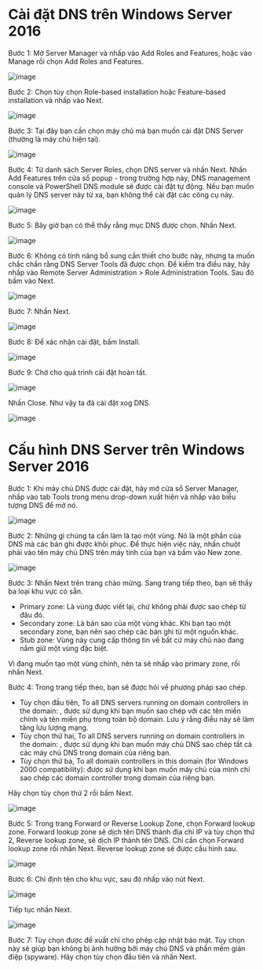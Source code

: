 # Cài đặt DNS trên Windows Server 2016

Bước 1: Mở Server Manager và nhấp vào Add Roles and Features, hoặc vào Manage rồi chọn Add Roles and Features.

![image](https://user-images.githubusercontent.com/111716161/189834895-2d3d7f8b-7277-4be7-b5c9-11a121724a76.png)

Bước 2: Chọn tùy chọn Role-based installation hoặc Feature-based installation và nhấp vào Next.

![image](https://user-images.githubusercontent.com/111716161/189835216-ef7e2960-f06d-4fc0-8e65-ded0dd1bb481.png)

Bước 3: Tại đây bạn cần chọn máy chủ mà bạn muốn cài đặt DNS Server (thường là máy chủ hiện tại).

![image](https://user-images.githubusercontent.com/111716161/189835324-3c36c480-2fa9-416c-b1a2-ea3a7e5027fc.png)

Bước 4: Từ danh sách Server Roles, chọn DNS server và nhấn Next. Nhấn Add Features trên cửa sổ popup - trong trường hợp này, DNS management console và PowerShell DNS module sẽ được cài đặt tự động. Nếu bạn muốn quản lý DNS server này từ xa, bạn không thể cài đặt các công cụ này.

![image](https://user-images.githubusercontent.com/111716161/189835573-ded1c968-576f-401a-adf9-deaa80bb56e4.png)

Bước 5: Bây giờ bạn có thể thấy rằng mục DNS được chọn. Nhấn Next.

![image](https://user-images.githubusercontent.com/111716161/189835770-ea7c744a-bf93-4ebd-ab46-282054fa1a5e.png)

Bước 6: Không có tính năng bổ sung cần thiết cho bước này, nhưng ta muốn chắc chắn rằng DNS Server Tools đã được chọn. Để kiểm tra điều này, hãy nhấp vào Remote Server Administration > Role Administration Tools. Sau đó bấm vào Next.

![image](https://user-images.githubusercontent.com/111716161/189836118-be96cc1e-5282-4b1a-a2a1-adb1272c261a.png)

Bước 7: Nhấn Next.

![image](https://user-images.githubusercontent.com/111716161/189836347-a929f02c-a96d-4fe6-8b24-718dc802566f.png)

Bước 8: Để xác nhận cài đặt, bấm Install.

![image](https://user-images.githubusercontent.com/111716161/189836415-be824976-5287-4a10-b62b-b846fc90e578.png)

Bước 9: Chờ cho quá trình cài đặt hoàn tất. 

![image](https://user-images.githubusercontent.com/111716161/189836641-4e01dc8a-4ea6-447a-b98f-a7434adf458a.png)

Nhấn Close. Như vậy ta đã cài đặt xog DNS. 

![image](https://user-images.githubusercontent.com/111716161/189836769-7b184513-026e-4255-aa75-8afd00e270e8.png)

# Cấu hình DNS Server trên Windows Server 2016

Bước 1: Khi máy chủ DNS được cài đặt, hãy mở cửa sổ Server Manager, nhấp vào tab Tools trong menu drop-down xuất hiện và nhấp vào biểu tượng DNS để mở nó.

![image](https://user-images.githubusercontent.com/111716161/189844142-2efb2374-3411-4ca4-a3d4-8bbbd4cb3d4f.png)

Bước 2: Những gì chúng ta cần làm là tạo một vùng. Nó là một phần của DNS mà các bản ghi được khôi phục. Để thực hiện việc này, nhấn chuột phải vào tên máy chủ DNS trên máy tính của bạn và bấm vào New zone.

![image](https://user-images.githubusercontent.com/111716161/189837436-70eee0b4-70e6-4a93-959e-25dba4f00dc9.png)

Bước 3: Nhấn Next trên trang chào mừng. Sang trang tiếp theo, bạn sẽ thấy ba loại khu vực có sẵn.

- Primary zone: Là vùng được viết lại, chứ không phải được sao chép từ đâu đó.
- Secondary zone: Là bản sao của một vùng khác. Khi bạn tạo một secondary zone, bạn nên sao chép các bản ghi từ một nguồn khác.
- Stub zone: Vùng này cung cấp thông tin về bất cứ máy chủ nào đang nắm giữ một vùng đặc biệt.

Vì đang muốn tạo một vùng chính, nên ta sẽ nhấp vào primary zone, rồi nhấn Next.

Bước 4: Trong trang tiếp theo, bạn sẽ được hỏi về phương pháp sao chép.

- Tùy chọn đầu tiên, To all DNS servers running on domain controllers in the domain: <domain name>, được sử dụng khi bạn muốn sao chép với các tên miền chính và tên miền phụ trong toàn bộ domain. Lưu ý rằng điều này sẽ làm tăng lưu lượng mạng.
- Tùy chọn thứ hai, To all DNS servers running on domain controllers in the domain: <domain name>, được sử dụng khi bạn muốn máy chủ DNS sao chép tất cả các máy chủ DNS trong domain của riêng bạn.
- Tùy chọn thứ ba, To all domain controllers in this domain (for Windows 2000 compatibility): <domain name> được sử dụng khi bạn muốn máy chủ của mình chỉ sao chép các domain controller trong domain của riêng bạn.

Hãy chọn tùy chọn thứ 2 rồi bấm Next.

![image](https://user-images.githubusercontent.com/111716161/189844703-c66fe70a-1baa-4b8b-a1b2-6798a56b563a.png)

Bước 5: Trong trang Forward or Reverse Lookup Zone, chọn Forward lookup zone. Forward lookup zone sẽ dịch tên DNS thành địa chỉ IP và tùy chọn thứ 2, Reverse lookup zone, sẽ dịch IP thành tên DNS. Chỉ cần chọn Forward lookup zone rồi nhấn Next. Reverse lookup zone sẽ được cấu hình sau.

![image](https://user-images.githubusercontent.com/111716161/189837831-6d88ceac-e87d-4458-bda9-1ab6c1ab4ae5.png)

Bước 6: Chỉ định tên cho khu vực, sau đó nhấp vào nút Next.

![image](https://user-images.githubusercontent.com/111716161/189838204-18f08658-6a5c-4ec5-a6ee-147a7fb9029c.png)

Tiếp tục nhấn Next.

![image](https://user-images.githubusercontent.com/111716161/189838341-645fbea3-b262-44ea-a878-dd817a86be2d.png)

Bước 7:  Tùy chọn được đề xuất chỉ cho phép cập nhật bảo mật. Tùy chọn này sẽ giúp bạn không bị ảnh hưởng bởi máy chủ DNS và phần mềm gián điệp (spyware). Hãy chọn tùy chọn đầu tiên và nhấn Next.

